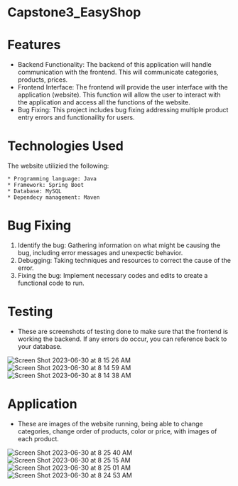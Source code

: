 # Capstone3_EasyShop
# Features
* Backend Functionality: The backend of this application will handle communication with the frontend. This will communicate categories, products, prices. 
* Frontend Interface: The frontend will provide the user interface with the application (website). This function will allow the user to interact with the application and access all the functions of the website. 
* Bug Fixing: This project includes bug fixing addressing multiple product entry errors and functionaility for users. 
# Technologies Used
The website utilizied the following: 

    * Programming language: Java
    * Framework: Spring Boot
    * Database: MySQL
    * Dependecy management: Maven 

 
# Bug Fixing

1. Identify the bug: Gathering information on what might be causing the bug, including error messages and unexpectic behavior.
2. Debugging: Taking techniques and resources to correct the cause of the error.
3. Fixing the bug: Implement necessary codes and edits to create a functional code to run.

# Testing

* These are screenshots of testing done to make sure that the frontend is working the backend. If any errors do occur, you can reference back to your database.

![Screen Shot 2023-06-30 at 8 15 26 AM](https://github.com/ssiddig/Capstone3_EasyShop/assets/129996035/8cee0a08-99ea-4075-8293-7a6094534373)
![Screen Shot 2023-06-30 at 8 14 59 AM](https://github.com/ssiddig/Capstone3_EasyShop/assets/129996035/41041af7-3a1b-41f0-b635-17e4f0450db4)
![Screen Shot 2023-06-30 at 8 14 38 AM](https://github.com/ssiddig/Capstone3_EasyShop/assets/129996035/996d0292-2181-4301-bf8a-f28426e5661d)

# Application

* These are images of the website running, being able to change categories, change order of products, color or price, with images of each product.

![Screen Shot 2023-06-30 at 8 25 40 AM](https://github.com/ssiddig/Capstone3_EasyShop/assets/129996035/241ba231-5402-4536-9b2c-506069b1a2fd)
![Screen Shot 2023-06-30 at 8 25 15 AM](https://github.com/ssiddig/Capstone3_EasyShop/assets/129996035/d9d1b11c-0bbe-4740-ad3f-44eba008134d)
![Screen Shot 2023-06-30 at 8 25 01 AM](https://github.com/ssiddig/Capstone3_EasyShop/assets/129996035/dc495466-0d56-4664-86a9-8a480748e02e)
![Screen Shot 2023-06-30 at 8 24 53 AM](https://github.com/ssiddig/Capstone3_EasyShop/assets/129996035/e3418647-bdfc-48d9-8811-0d84c1450c06)



   
